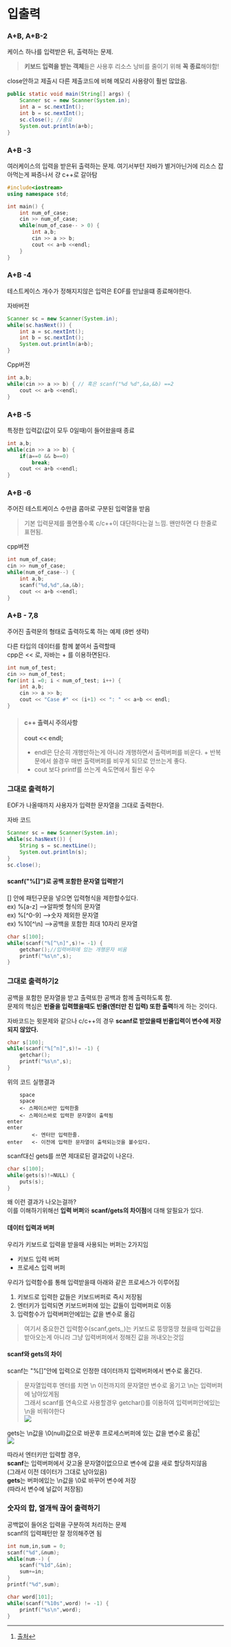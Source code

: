 # 입출력

### A+B, A+B-2
케이스 하나를 입력받은 뒤, 출력하는 문제.
> **키보드 입력을 받는 객체**들은 사용후 리소스 낭비를 줄이기 위해 **꼭 종료**해야함!

close안하고 제출시 다른 제출코드에 비해 메모리 사용량이 훨씬 많았음.

```java
public static void main(String[] args) {
	Scanner sc = new Scanner(System.in);
	int a = sc.nextInt();
	int b = sc.nextInt();
	sc.close(); //중요
	System.out.println(a+b);
}
```


### A+B -3
여러케이스의 입력을 받은뒤 출력하는 문제.
여기서부턴 자바가 별거아닌거에 리소스 잡아먹는게 짜증나서 걍 c++로 갈아탐

```cpp
#include<iostream>
using namespace std;

int main() {
	int num_of_case;
	cin >> num_of_case;
	while(num_of_case-- > 0) {
		int a,b;
		cin >> a >> b;
		cout << a+b <<endl;
	}
}
```

### A+B -4
테스트케이스 개수가 정해지지않은 입력은 EOF를 만났을떄 종료해야한다.

자바버전
```java
Scanner sc = new Scanner(System.in);
while(sc.hasNext()) {
	int a = sc.nextInt();
	int b = sc.nextInt();
	System.out.println(a+b);
}
```

Cpp버전
```cpp
int a,b;
while(cin >> a >> b) { // 혹은 scanf("%d %d",&a,&b) ==2 
	cout << a+b <<endl;
}
```

### A+B -5
특정한 입력값(값이 모두 0일때)이 들어왔을때 종료

```cpp
int a,b;
while(cin >> a >> b) {
	if(a==0 && b==0)
		break;
	cout << a+b <<endl;
}
```

### A+B -6
주어진 테스트케이스 수만큼 콤마로 구분된 입력열을 받음
> 기본 입력문제를 풀면풀수록 c/c++이 대단하다는걸 느낌. 왠만하면 다 한줄로 표현됨.

cpp버전
```cpp
int num_of_case;
cin >> num_of_case;
while(num_of_case--) {
	int a,b;
	scanf("%d,%d",&a,&b);
	cout << a+b <<endl;
}
```


### A+B - 7,8
주어진 출력문의 형태로 출력하도록 하는 예제 (8번 생략)

다른 타입의 데이터를 함께 붙여서 출력할때
<br>cpp은 << 로, 자바는 + 를 이용하면된다.

```cpp
int num_of_test;
cin >> num_of_test;
for(int i =0; i < num_of_test; i++) {
	int a,b;
	cin >> a >> b;
	cout << "Case #" << (i+1) << ": " << a+b << endl;
}
```

> #### c++ 출력시 주의사항
> **cout << endl;**  
> * endl은 단순히 개행만하는게 아니라 개행하면서 출력버퍼를 비운다.
> 		+ 반복문에서 쓸경우 매번 출력버퍼를 비우게 되므로 안쓰는게 좋다.
> * cout 보다 printf를 쓰는게 속도면에서 훨씬 우수


### 그대로 출력하기
EOF가 나올때까지 사용자가 입력한 문자열을 그대로 출력한다.

자바 코드
```java
Scanner sc = new Scanner(System.in);
while(sc.hasNext()) {
	String s = sc.nextLine();
	System.out.println(s);
}
sc.close();
```

#### scanf("%[]")로 공백 포함한 문자열 입력받기
[] 안에 패턴구문을 넣으면 입력형식을 제한할수있다.
<br> ex) %[a-z] -->알파벳 형식의 문자열
<br> ex) %[^0-9] -->숫자 제외한 문자열
<br> ex) %10[^\n] -->공백을 포함한 최대 10자리 문자열

```cpp
char s[100];
while(scanf("%[^\n]",s)!= -1) {
	getchar();//입력버퍼에 있는 개행문자 비움
	printf("%s\n",s);
}
```


### 그대로 출력하기2
공백을 포함한 문자열을 받고 출력또한 공백과 함께 출력하도록 함.  
문제의 핵심은 **빈줄을 입력했을때도 빈줄(엔터만 친 입력) 또한 출력**하게 하는 것이다.

자바코드는 윗문제와 같으나 c/c++의 경우 **scanf로 받았을때 빈줄입력이 변수에 저장되지 않았다.**

```cpp
char s[100];
while(scanf("%[^n]",s)!= -1) {
	getchar();
	printf("%s\n",s);
}
```

위의 코드 실행결과
```
    space
    space
    <- 스페이스바만 입력한줄
    <- 스페이스바로 입력한 문자열이 출력됨
enter
enter
		<- 엔터만 입력한줄.
enter   <- 이전에 입력한 문자열이 출력되는것을 볼수있다.
```

scanf대신 gets를 쓰면 제대로된 결과값이 나온다.
```cpp
char s[100];
while(gets(s)!=NULL) {
	puts(s);
}
```

왜 이런 결과가 나오는걸까?  
이를 이해하기위해선 **입력 버퍼**와 **scanf/gets의 차이점**에 대해 알필요가 있다.


#### 데이터 입력과 버퍼
우리가 키보드로 입력을 받을때 사용되는 버퍼는 2가지임  
- 키보드 입력 버퍼  
- 프로세스 입력 버퍼  

우리가 입력함수를 통해 입력받을때 아래와 같은 프로세스가 이루어짐  
1. 키보드로 입력한 값들은 키보드버퍼로 즉시 저장됨  
2. 엔터키가 입력되면 키보드버퍼에 있는 값들이 입력버퍼로 이동  
3. 입력함수가 입력버퍼안에있는 값을 변수로 옮김
> 여기서 중요한건 입력함수(scanf,gets,,)는 키보드로 뚱땅뚱땅 쳤을때 입력값을 받아오는게 아니라 그냥 입력버퍼에서 정해진 값을 꺼내오는것임

#### scanf와 gets의 차이
scanf는 "%[]"안에 입력으로 인정한 데이터까지 입력버퍼에서 변수로 옮긴다.  
> 문자열입력후 엔터를 치면 \n 이전까지의 문자열만 변수로 옮기고 \n는 입력버퍼에 남아있게됨  
> 그래서 scanf를 연속으로 사용할경우 getchar()를 이용하여 입력버퍼안에있는 \n을 비워야한다  
![](scanf.jpg)

gets는 \n값을 \0(null)값으로 바꾼후 프로세스버퍼에 있는 값을 변수로 옮김[^1]  
![](gets.jpg)

따라서 엔터키만 입력할 경우,  
**scanf**는 입력버퍼에서 갖고올 문자열이없으므로 변수에 값을 새로 할당하지않음   
(그래서 이전 데이터가 그대로 남아있음)  
**gets**는 버퍼에있는 \n값을 \0로 바꾸어 변수에 저장  
(따라서 변수에 널값이 저장됨)


### 숫자의 합, 열개씩 끊어 출력하기
공백없이 들어온 입력을 구분하여 처리하는 문제  
scanf의 입력패턴만 잘 정의해주면 됨

```cpp
int num,in,sum = 0;
scanf("%d",&num);
while(num--) {
	scanf("%1d",&in);
	sum+=in;
}
printf("%d",sum);
```

```cpp
char word[101];
while(scanf("%10s",word) != -1) {
	printf("%s\n",word);
}
```

[^1]: [출처](https://www.ibm.com/support/knowledgecenter/ko/ssw_ibm_i_73/rtref/gets.htm)
